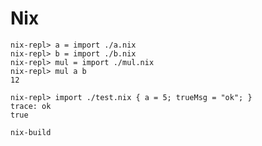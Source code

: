 # Nix

```text
nix-repl> a = import ./a.nix
nix-repl> b = import ./b.nix
nix-repl> mul = import ./mul.nix
nix-repl> mul a b
12
```

```text
nix-repl> import ./test.nix { a = 5; trueMsg = "ok"; }
trace: ok
true
```

```bash
nix-build
```
